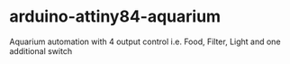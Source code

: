 # arduino-attiny84-aquarium
Aquarium automation with 4 output control i.e. Food, Filter, Light and one additional switch
